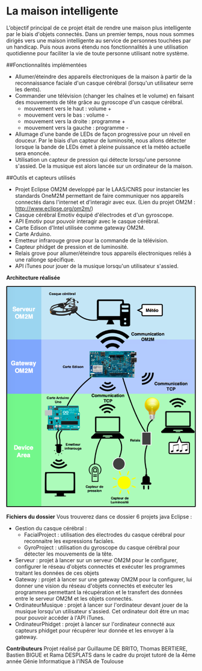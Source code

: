 # La maison intelligente


L’objectif principal de ce projet était de rendre une maison plus intelligente par le biais d'objets connectés. Dans un premier temps, nous nous sommes dirigés vers une maison intelligente au service de personnes touchées par un handicap. Puis nous avons étendu nos fonctionnalités à une utilisation quotidienne pour faciliter la vie de toute personne utilisant notre système.

##Fonctionnalités implémentées
- Allumer/éteindre des appareils électroniques de la maison à partir de la reconnaissance faciale d'un casque cérébral (lorsqu'un utilisateur serre les dents).
- Commander une télévision (changer les chaînes et le volume) en faisant des mouvements de tête grâce au gyroscope d'un casque cérébral. 
    - mouvement vers le haut : volume +
    - mouvement vers le bas : volume -
    - mouvement vers la droite : programme +
    - mouvement vers la gauche : programme -
- Allumage d'une bande de LEDs de façon progressive pour un réveil en douceur. Par le biais d’un capteur de luminosité, nous allons détecter lorsque la bande de LEDs émet à pleine puissance et la météo actuelle sera enoncée. 
- Utilisation un capteur de pression qui détecte lorsqu'une personne s'assied. De la musique est alors lancée sur un ordinateur de la maison.

##Outils et capteurs utilisés
- Projet Eclipse OM2M developpé par le LAAS/CNRS pour instancier les standards OneM2M permettant de faire communiquer nos appareils connectés dans l'internet et d'interagir avec eux. (Lien du projet OM2M : http://www.eclipse.org/om2m/)
- Casque cérébral Emotiv équipé d'électrodes et d'un gyroscope.
- API Emotiv pour pouvoir interagir avec le casque cérébral. 
- Carte Edison d'Intel utilisée comme gateway OM2M.
- Carte Arduino.
- Emetteur infrarouge grove pour la commande de la télévision.
- Capteur phidget de pression et de luminosité.
- Relais grove pour allumer/éteindre tous appareils électroniques reliés à une rallonge spécifique.
- API iTunes pour jouer de la musique lorsqu'un utilisateur s'assied.

**Architecture réalisée**

![Image de l'architecture réalisée](./Architecture.png)

**Fichiers du dossier**
Vous trouverez dans ce dossier 6 projets java Eclipse : 
- Gestion du casque cérébral : 
    - FacialProject : utilisation des électrodes du casque cérébral pour reconnaitre les expressions faciales.
    - GyroProject : utilisation du gyroscope du casque cérébral pour détecter les mouvements de la tête.
- Serveur : projet à lancer sur un serveur OM2M pour le configurer, configurer le réseau d'objets connectés et exécuter les programmes traitant les données de ces objets
- Gateway : projet à lancer sur une gateway OM2M pour la configurer, lui donner une vision du réseau d'objets connectés et exécuter les programmes permettant la récupération et le transfert des données entre le serveur OM2M et les objets connectés.
- OrdinateurMusique : projet à lancer sur l'ordinateur devant jouer de la musique lorsqu'un utilisateur s'assied. Cet ordinateur doit être un mac pour pouvoir accéder à l'API iTunes.
- OrdinateurPhidget : projet à lancer sur l'ordinateur connecté aux capteurs phidget pour récupérer leur donnée et les envoyer à la gateway.

**Contributeurs**
Projet réalisé par Guillaume DE BRITO, Thomas BERTIERE, Bastien BIGUE et Rama DESPLATS dans le cadre du projet tutoré de la 4ème année Génie Informatique à l'INSA de Toulouse
